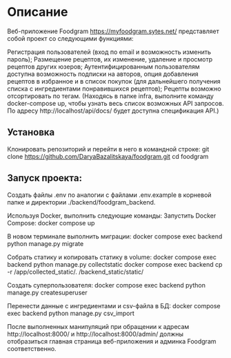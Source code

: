 # Описание

Веб-приложение Foodgram https://myfoodgram.sytes.net/ представляет собой проект со следующими функциями:

Регистрация пользователей (вход по email и возможность изменить пароль);
Размещение рецептов, их изменение, удаление и просмотр рецептов других юзеров;
Аутентифицированным пользователям доступна возможность подписки на авторов, опция добавления рецептов
в избранное и в список покупок (для дальнейшего получения списка с ингредиентами понравившихся рецептов);
Рецепты возможно отсортировать по тегам.
(Находясь в папке infra, выполните команду docker-compose up, чтобы узнать весь список возможных API запросов. По адресу http://localhost/api/docs/ будет доступна спецификация API.)

## Установка
Клонировать репозиторий и перейти в него в командной строке:
git clone https://github.com/DaryaBazalitskaya/foodgram.git
cd foodgram

## Запуск проекта:
Cоздать файлы .env по аналогии с файлами .env.example в корневой папке и директории ./backend/foodgram_backend.

Используя Docker, выполнить следующие команды:
Запустить Docker Compose:
docker compose up

В новом терминале выполнить миграции:
docker compose exec backend python manage.py migrate

Cобрать статику и копировать статику в volume:
docker compose exec backend python manage.py collectstatic
docker compose exec backend cp -r /app/collected_static/. /backend_static/static/

Создать суперпользователя:
docker compose exec backend python manage.py createsuperuser

Перенести данные с ингредиентами и csv-файла в БД:
docker compose exec backend python manage.py csv_import

После выполненных манипуляций при обращении к адресам http://localhost:8000/ и http://localhost:8000/admin/ должны отобразиться главная страница веб-приложения и админка Foodgram соответственно.